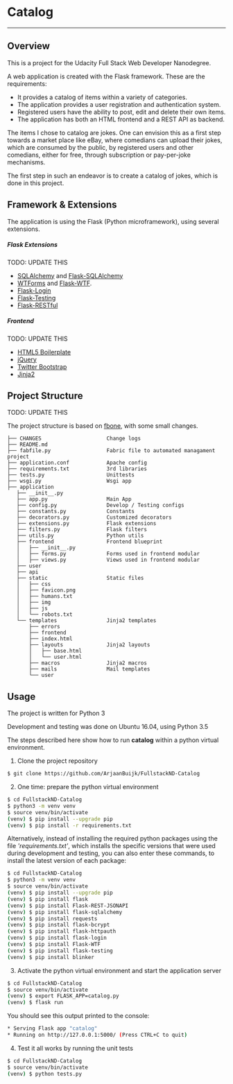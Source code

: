 # Catalog

---
## Overview
This is a project for the Udacity Full Stack Web Developer Nanodegree.

A web application is created with the Flask framework. These are the requirements:
- It provides a catalog of items within a variety of categories.
- The application provides a user registration and authentication system.
- Registered users have the ability to post, edit and delete their own items.
- The application has both an HTML frontend and a REST API as backend.

The items I chose to catalog are jokes. One can envision this as a first step towards a market place like eBay, where comedians can upload their jokes, which are consumed by the public, by registered users and other comedians, either for free, through subscription or pay-per-joke mechanisms.

The first step in such an endeavor is to create a catalog of jokes, which is done in this project.


## Framework & Extensions

The application is using the Flask (Python microframework), using several extensions.

##### Flask Extensions
TODO: UPDATE THIS
- [SQLAlchemy](http://www.sqlalchemy.org) and [Flask-SQLAlchemy](http://flask-sqlalchemy.pocoo.org)
- [WTForms](http://wtforms.readthedocs.io) and [Flask-WTF](https://flask-wtf.readthedocs.io).
- [Flask-Login](https://flask-login.readthedocs.io)
- [Flask-Testing](https://pythonhosted.org/Flask-Testing/)
- [Flask-RESTful](http://flask-restful-cn.readthedocs.io/)

##### Frontend
TODO: UPDATE THIS

- [HTML5 Boilerplate](https://github.com/h5bp/html5-boilerplate)
- [jQuery](http://jquery.com/)
- [Twitter Bootstrap](https://github.com/twitter/bootstrap)
- [Jinja2](http://jinja.pocoo.org/docs/dev/)


## Project Structure
TODO: UPDATE THIS

The project structure is based on [fbone](https://github.com/imwilsonxu/fbone), with some small changes.

    ├── CHANGES                     Change logs
    ├── README.md
    ├── fabfile.py                  Fabric file to automated managament project
    ├── application.conf            Apache config
    ├── requirements.txt            3rd libraries
    ├── tests.py                    Unittests
    ├── wsgi.py                     Wsgi app
    ├── application
       ├── __init__.py
       ├── app.py                   Main App
       ├── config.py                Develop / Testing configs
       ├── constants.py             Constants
       ├── decorators.py            Customized decorators
       ├── extensions.py            Flask extensions
       ├── filters.py               Flask filters
       ├── utils.py                 Python utils
       ├── frontend                 Frontend blueprint
       │   ├── __init__.py
       │   ├── forms.py             Forms used in frontend modular
       │   ├── views.py             Views used in frontend modular
       ├── user
       ├── api
       ├── static                   Static files
       │   ├── css
       │   ├── favicon.png
       │   ├── humans.txt
       │   ├── img
       │   ├── js
       │   └── robots.txt
       └── templates                Jinja2 templates
           ├── errors
           ├── frontend
           ├── index.html
           ├── layouts              Jinja2 layouts
           │   ├── base.html
           │   └── user.html
           ├── macros               Jinja2 macros
           ├── mails                Mail templates
           └── user


## Usage

The project is written for Python 3

Development and testing was done on Ubuntu 16.04, using Python 3.5

The steps described here show how to run <b>catalog</b> within a python virtual environment.

1. Clone the project repository
```bash
$ git clone https://github.com/ArjaanBuijk/FullstackND-Catalog
```

2. One time: prepare the python virtual environment
```bash
$ cd FullstackND-Catalog
$ python3 -m venv venv
$ source venv/bin/activate
(venv) $ pip install --upgrade pip
(venv) $ pip install -r requirements.txt
```

 Alternatively, instead of installing the required python packages using the file <em>'requirements.txt'</em>, which installs the specific versions that were used during development and testing, you can also enter these commands, to install the latest version of each package:
```bash
$ cd FullstackND-Catalog
$ python3 -m venv venv
$ source venv/bin/activate
(venv) $ pip install --upgrade pip
(venv) $ pip install flask
(venv) $ pip install Flask-REST-JSONAPI
(venv) $ pip install flask-sqlalchemy
(venv) $ pip install requests
(venv) $ pip install flask-bcrypt
(venv) $ pip install flask-httpauth
(venv) $ pip install flask-login
(venv) $ pip install Flask-WTF
(venv) $ pip install flask-testing
(venv) $ pip install blinker
```

3. Activate the python virtual environment and start the application server
```bash
$ cd FullstackND-Catalog
$ source venv/bin/activate
(venv) $ export FLASK_APP=catalog.py
(venv) $ flask run
```

 You should see this output printed to the console:
 ```bash
 * Serving Flask app "catalog"
 * Running on http://127.0.0.1:5000/ (Press CTRL+C to quit)
```

4. Test it all works by running the unit tests
```bash
$ cd FullstackND-Catalog
$ source venv/bin/activate
(venv) $ python tests.py
```

